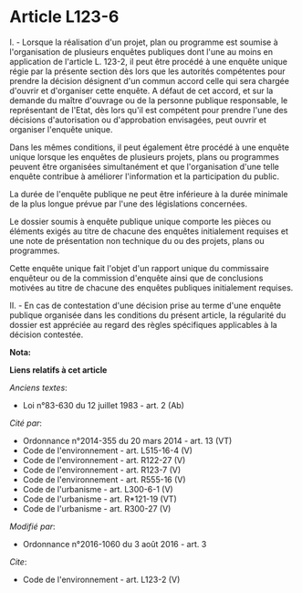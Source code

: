 # Article L123-6

I. - Lorsque la réalisation d'un projet, plan ou programme est soumise à l'organisation de plusieurs enquêtes publiques dont
l'une au moins en application de l'article L. 123-2, il peut être procédé à une enquête unique régie par la présente section
dès lors que les autorités compétentes pour prendre la décision désignent d'un commun accord celle qui sera chargée d'ouvrir
et d'organiser cette enquête. A défaut de cet accord, et sur la demande du maître d'ouvrage ou de la personne publique
responsable, le représentant de l'Etat, dès lors qu'il est compétent pour prendre l'une des décisions d'autorisation ou
d'approbation envisagées, peut ouvrir et organiser l'enquête unique. 

Dans les mêmes conditions, il peut également être procédé à une enquête unique lorsque les enquêtes de plusieurs projets,
plans ou programmes peuvent être organisées simultanément et que l'organisation d'une telle enquête contribue à améliorer
l'information et la participation du public. 

La durée de l'enquête publique ne peut être inférieure à la durée minimale de la plus longue prévue par l'une des
législations concernées. 

Le dossier soumis à enquête publique unique comporte les pièces ou éléments exigés au titre de chacune des enquêtes
initialement requises et une note de présentation non technique du ou des projets, plans ou programmes. 

Cette enquête unique fait l'objet d'un rapport unique du commissaire enquêteur ou de la commission d'enquête ainsi que de
conclusions motivées au titre de chacune des enquêtes publiques initialement requises. 

II. - En cas de contestation d'une décision prise au terme d'une enquête publique organisée dans les conditions du présent
article, la régularité du dossier est appréciée au regard des règles spécifiques applicables à la décision contestée.

**Nota:**



**Liens relatifs à cet article**

_Anciens textes_:

  - Loi n°83-630 du 12 juillet 1983 - art. 2 (Ab)

_Cité par_:

  - Ordonnance n°2014-355 du 20 mars 2014 - art. 13 (VT)
  - Code de l'environnement - art. L515-16-4 (V)
  - Code de l'environnement - art. R122-27 (V)
  - Code de l'environnement - art. R123-7 (V)
  - Code de l'environnement - art. R555-16 (V)
  - Code de l'urbanisme - art. L300-6-1 (V)
  - Code de l'urbanisme - art. R*121-19 (VT)
  - Code de l'urbanisme - art. R300-27 (V)

_Modifié par_:

  - Ordonnance n°2016-1060 du 3 août 2016 - art. 3

_Cite_:

  - Code de l'environnement - art. L123-2 (V)
